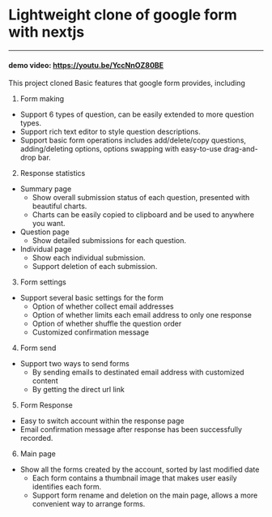 
# Lightweight clone of google form with nextjs
---
#### demo video: https://youtu.be/YccNnOZ80BE
This project cloned Basic features that google form provides, including
1. Form making
- Support 6 types of question, can be easily extended to more question types.
- Support rich text editor to style question descriptions.
- Support basic form operations includes add/delete/copy questions, adding/deleting options, options swapping with easy-to-use drag-and-drop bar.
2. Response statistics
- Summary page
    - Show overall submission status of each question, presented with beautiful charts.
    - Charts can be easily copied to clipboard and be used to anywhere you want.
- Question page
    - Show detailed submissions for each question.
- Individual page
    - Show each individual submission.
    - Support deletion of each submission.
3. Form settings
- Support several basic settings for the form
    - Option of whether collect email addresses
    - Option of whether limits each email address to only one response
    - Option of whether shuffle the question order
    - Customized confirmation message
4. Form send
- Support two ways to send forms
    - By sending emails to destinated email address with customized content
    - By getting the direct url link
5. Form Response
- Easy to switch account within the response page
- Email confirmation message after response has been successfully recorded.
6. Main page
- Show all the forms created by the account, sorted by last modified date
    - Each form contains a thumbnail image that makes user easily identifies each form.
    - Support form rename and deletion on the main page, allows a more convenient way to arrange forms.
